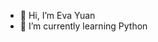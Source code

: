 - 👋 Hi, I’m Eva Yuan
- 🌱 I’m currently learning Python

<!---
eva-yuan-ardius/eva-yuan-ardius is a ✨ special ✨ repository because its `README.md` (this file) appears on your GitHub profile.
You can click the Preview link to take a look at your changes.
--->
